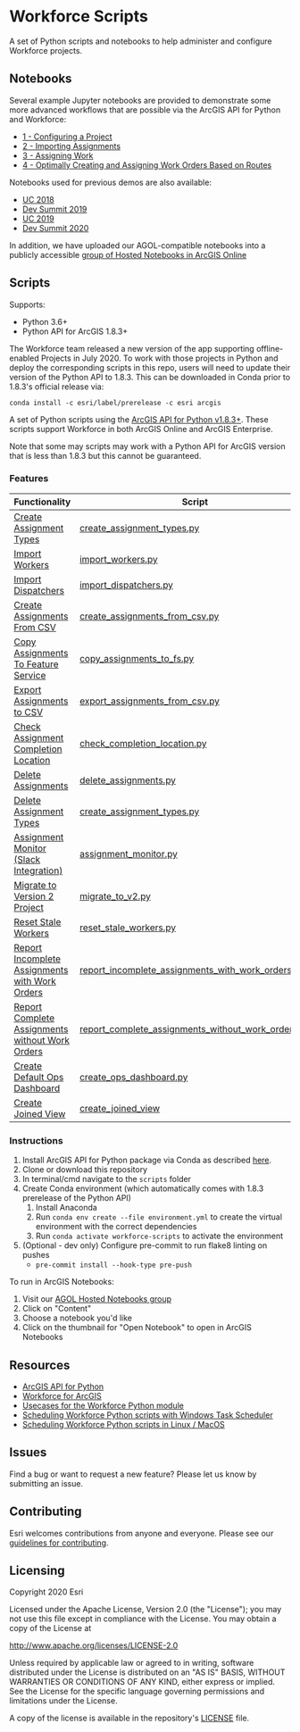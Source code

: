 # Workforce Scripts
A set of Python scripts and notebooks to help administer and configure Workforce projects.

## Notebooks

Several example Jupyter notebooks are provided to demonstrate some more advanced workflows that are possible via the ArcGIS API for Python and Workforce:
- [1 - Configuring a Project](notebooks/examples/1%20-%20Configuring%20a%20Project.ipynb)
- [2 - Importing Assignments](notebooks/examples/2%20-%20Importing%20Assignments.ipynb)
- [3 - Assigning Work](notebooks/examples/3%20-%20Assigning%20Work.ipynb)
- [4 - Optimally Creating and Assigning Work Orders Based on Routes](notebooks/examples/4%20-%20Optimally%20Creating%20and%20Assigning%20Work%20Orders%20Based%20on%20Routes.ipynb)

Notebooks used for previous demos are also available:
- [UC 2018](notebooks/UC_2018)
- [Dev Summit 2019](notebooks/dev_summit_2019)
- [UC 2019](notebooks/UC_2019)
- [Dev Summit 2020](notebooks/dev_summit_2020)

In addition, we have uploaded our AGOL-compatible notebooks into a publicly accessible [group of Hosted Notebooks in ArcGIS Online](https://arcgis.com/home/group.html?id=c1695c0c2f9945a8a7fee7dd106c74ae)

## Scripts

Supports:
- Python 3.6+
- Python API for ArcGIS 1.8.3+

The Workforce team released a new version of the app supporting offline-enabled Projects in July 2020. To work with
those projects in Python and deploy the corresponding scripts in this repo, users will need to update their version
of the Python API to 1.8.3. This can be downloaded in Conda prior to 1.8.3's official release via:

`conda install -c esri/label/prerelease -c esri arcgis`

A set of Python scripts using the [ArcGIS API for Python v1.8.3+](https://developers.arcgis.com/python/).
These scripts support Workforce in both ArcGIS Online and ArcGIS Enterprise.

Note that some may scripts may work with a Python API for ArcGIS version that is less than 1.8.3 but this cannot 
be guaranteed.

### Features

| Functionality                                                        | Script                                                                            
|----------------------------------------------------------------------|----------------------------------------------------------------------------------------|
| [Create Assignment Types ](readmes/create_assignment_types.md)               | [create_assignment_types.py](scripts/create_assignment_types.py)              |
| [Import Workers](readmes/import_workers.md)                                  | [import_workers.py](scripts/import_workers.py)                       |
| [Import Dispatchers](readmes/import_dispatchers.md)                          | [import_dispatchers.py](scripts/import_dispatchers.py)
| [Create Assignments From CSV](readmes/create_assignments_from_csv_readme.md) | [create_assignments_from_csv.py](scripts/create_assignments_from_csv.py)          |
| [Copy Assignments To Feature Service](readmes/copy_assignments_to_fs_readme.md) | [copy_assignments_to_fs.py](scripts/copy_assignments_to_fs.py)                  |
| [Export Assignments to CSV](readmes/export_assignments_to_csv_readme.md)     | [export_assignments_from_csv.py](scripts/export_assignments_from_csv.py)          |
| [Check Assignment Completion Location](readmes/check_completion_location.md)         | [check_completion_location.py](scripts/check_completion_location.py)            |
| [Delete Assignments](readmes/delete_assignments_readme.md)                   | [delete_assignments.py](scripts/delete_assignments.py)          |                   |
| [Delete Assignment Types ](readmes/delete_assignment_types.md)               | [create_assignment_types.py](scripts/create_assignment_types.py)              |
| [Assignment Monitor (Slack Integration)](readmes/assignment_monitor.md)                           | [assignment_monitor.py](scripts/assignment_monitor.py) |
| [Migrate to Version 2 Project](readmes/migrate_to_v2.md) | [migrate_to_v2.py](scripts/migrate_to_v2.py) |
| [Reset Stale Workers ](readmes/reset_stale_workers.md)               | [reset_stale_workers.py](scripts/reset_stale_workers.py)              |
| [Report Incomplete Assignments with Work Orders ](readmes/report_incomplete_assignments_with_work_orders.md)               | [report_incomplete_assignments_with_work_orders.py](scripts/report_incomplete_assignments_with_work_orders.py)    
| [Report Complete Assignments without Work Orders](readmes/report_complete_assignments_without_work_orders.md)               | [report_complete_assignments_without_work_orders.py](scripts/report_complete_assignments_without_work_orders.py)    
| [Create Default Ops Dashboard](readmes/create_ops_dashboard.md)              | [create_ops_dashboard.py](scripts/create_ops_dashboard.py)|
| [Create Joined View](readmes/create_joined_view.md) | [create_joined_view](scripts/created_joined_view.py) |

### Instructions


1. Install ArcGIS API for Python package via Conda as described [here](https://developers.arcgis.com/python/guide/install-and-set-up/).
2. Clone or download this repository
3. In terminal/cmd navigate to the `scripts` folder
4. Create Conda environment (which automatically comes with 1.8.3 prerelease of the Python API)
   1. Install Anaconda
   2. Run `conda env create --file environment.yml` to create the virtual environment with the correct dependencies
   3. Run `conda activate workforce-scripts` to activate the environment
5. (Optional - dev only) Configure pre-commit to run flake8 linting on pushes
   * `pre-commit install --hook-type pre-push`

To run in ArcGIS Notebooks:
1. Visit our [AGOL Hosted Notebooks group](https://arcgis.com/home/group.html?id=c1695c0c2f9945a8a7fee7dd106c74ae#overview)
2. Click on "Content"
3. Choose a notebook you'd like
4. Click on the thumbnail for "Open Notebook" to open in ArcGIS Notebooks

## Resources

 * [ArcGIS API for Python](https://developers.arcgis.com/python)
 * [Workforce for ArcGIS](http://www.esri.com/products/workforce-for-arcgis)
 * [Usecases for the Workforce Python module](https://www.esri.com/arcgis-blog/products/workforce/field-mobility/automate-workforce-with-arcgis-api-for-python/)
 * [Scheduling Workforce Python scripts with Windows Task Scheduler](https://community.esri.com/groups/workforce-for-arcgis/blog/2020/05/14/schedule-tasks-for-workforce)
 * [Scheduling Workforce Python scripts in Linux / MacOS](readmes/scheduling_with_python.md)

## Issues

Find a bug or want to request a new feature?  Please let us know by submitting an issue.

## Contributing

Esri welcomes contributions from anyone and everyone.
Please see our [guidelines for contributing](https://github.com/esri/contributing).

## Licensing

Copyright 2020 Esri

Licensed under the Apache License, Version 2.0 (the "License");
you may not use this file except in compliance with the License.
You may obtain a copy of the License at

http://www.apache.org/licenses/LICENSE-2.0

Unless required by applicable law or agreed to in writing, software
distributed under the License is distributed on an "AS IS" BASIS,
WITHOUT WARRANTIES OR CONDITIONS OF ANY KIND, either express or implied.
See the License for the specific language governing permissions and
limitations under the License.

A copy of the license is available in the repository's
[LICENSE](LICENSE) file.

